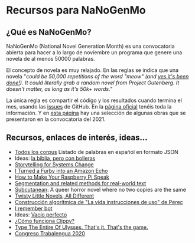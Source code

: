 # Recursos para NaNoGenMo

## ¿Qué es NaNoGenMo?
NaNoGenMo (National Novel Generation Month) es una convocatoria abierta para hacer a lo largo de noviembre un programa que genere una novela de al menos 50000 palabras.

El concepto de novela es muy relajado. En las reglas se indica que una novela "*could be 50,000 repetitions of the word "meow" (and [yes it's been done!](https://github.com/dariusk/NaNoGenMo-2014/issues/50)). It could literally grab a random novel from Project Gutenberg. It doesn't matter, as long as it's 50k+ words.*"

La única regla es compartir el código y los resultados cuando termina el mes, usando las [issues](https://github.com/NaNoGenMo/2021/issues) de GitHub. En la [página oficial](https://nanogenmo.github.io/) tenéis toda la información. Y en [esta página](https://greg-kennedy.medium.com/10-print-novel-18fc5de0c68e) hay una selección de algunas obras que se presentaron en la convocatoria del 2021.

## Recursos, enlaces de interés, ideas...
* [Todos los corpus](https://github.com/Lingwars/todosloscorpus) Listado de palabras en español en formato JSON
* Ideas: [la biblia, pero con bolleras](https://twitter.com/firecrackerx/status/1572985695311990785)
* [Storytelling for Systems Change](https://www.centreforpublicimpact.org/partnering-for-learning/storytelling-for-systems-change)
* [I Turned a Furby into an Amazon Echo](https://www.youtube.com/watch?v=aCOsM-4NEKs)
* [How to Make Your Raspberry Pi Speak](https://www.dexterindustries.com/howto/make-your-raspberry-pi-speak/)
* [Segmentation and related methods for real-world text
](https://lexpredict-lexnlp.readthedocs.io/en/latest/modules/nlp/nlp.html#segmentation-and-related-methods-for-real-world-text)
* [Subcutanean](https://twitter.com/subcutanean): A queer horror novel where no two copies are the same
* [Twisty Little Novels, All Different](https://medium.com/@aareed/twisty-little-novels-all-different-cd9799d93877)
* [Construcción algorítmica de "La vida instrucciones de uso" de Perec](https://twitter.com/DamagedGoods/status/1431875563392798721)
* [I remember bot](https://javier.computer/bots/iremember)
* Ideas: [Vacío perfecto](https://es.m.wikipedia.org/wiki/Vac%C3%ADo_perfecto)
* [¿Cómo funciona Clippy?](https://twitter.com/d_malinsky/status/1574586908369264640)
* [Type The Entire Of Ulysses. That's it. That's the game.](https://eatkin.itch.io/type-the-entire-of-ulysses-thats-it-thats-the-game)
* [Congreso Trabalengua 2020](https://drive.google.com/drive/folders/1zZ1ZfpNs0xSFJMKTmPYQwiaeZH35juzF)